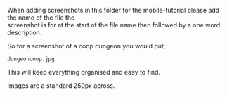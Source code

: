 When adding screenshots in this folder for the mobile-tutorial please add the name of the file the  
screenshot is for at the start of the file name then followed by a one word description.  
  
So for a screenshot of a coop dungeon you would put;  

`dungeoncoop.jpg`
  
This will keep everything organised and easy to find.  

Images are a standard 250px across.

